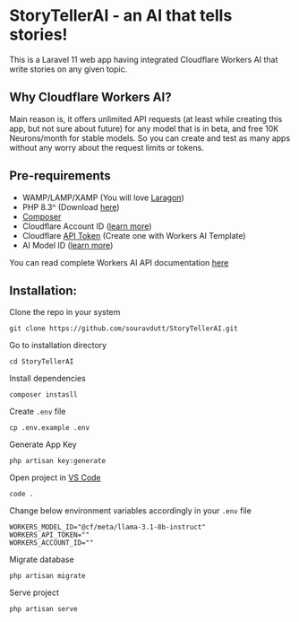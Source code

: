 # StoryTellerAI - an AI that tells stories!
This is a Laravel 11 web app having integrated Cloudflare Workers AI that write stories on any given topic. 

## Why Cloudflare Workers AI?
Main reason is, it offers unlimited API requests (at least while creating this app, but not sure about future) for any model that is in beta, and free 10K Neurons/month for stable models. So you can create and test as many apps without any worry about the request limits or tokens.

## Pre-requirements
- WAMP/LAMP/XAMP (You will love <a href="https://laragon.org/download/">Laragon</a>)
- PHP 8.3^ (Download <a href="https://www.php.net/downloads.php">here</a>)
- <a href="https://getcomposer.org/download/">Composer</a>
- Cloudflare Account ID (<a href="https://developers.cloudflare.com/fundamentals/setup/find-account-and-zone-ids/">learn more</a>)
- Cloudflare <a href="https://dash.cloudflare.com/profile/api-tokens">API Token</a> (Create one with Workers AI Template)
- AI Model ID (<a href="https://developers.cloudflare.com/workers-ai/models/">learn more</a>)

You can read complete Workers AI API documentation <a href="https://developers.cloudflare.com/workers-ai/get-started/rest-api/">here</a>

## Installation:
Clone the repo in your system
```
git clone https://github.com/souravdutt/StoryTellerAI.git
```
Go to installation directory
```
cd StoryTellerAI
```
Install dependencies
```
composer instasll
```
Create `.env` file
```
cp .env.example .env
```
Generate App Key
```
php artisan key:generate
```
Open project in <a href="https://code.visualstudio.com/download">VS Code</a>
```
code .
```
Change below environment variables accordingly in your `.env` file
```
WORKERS_MODEL_ID="@cf/meta/llama-3.1-8b-instruct"
WORKERS_API_TOKEN=""
WORKERS_ACCOUNT_ID=""
```
Migrate database
```
php artisan migrate
```
Serve project
```
php artisan serve
```
